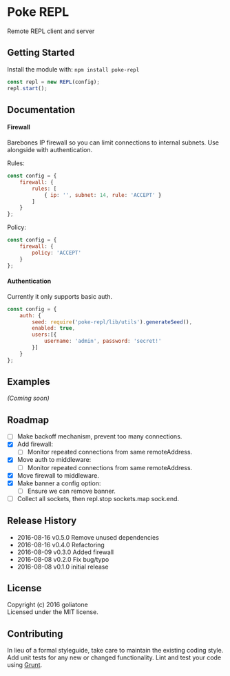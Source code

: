 # Poke REPL

Remote REPL client and server

## Getting Started
Install the module with: `npm install poke-repl`

```javascript
const repl = new REPL(config);
repl.start();
```

## Documentation

#### Firewall

Barebones IP firewall so you can limit connections to internal subnets. Use alongside with authentication.


Rules:

```js
const config = {
    firewall: {
        rules: [
            { ip: '', subnet: 14, rule: 'ACCEPT' }
        ]
    }
};
```

Policy:

```js
const config = {
    firewall: {
        policy: 'ACCEPT'
    }
};
```
#### Authentication

Currently it only supports basic auth.

```js
const config = {
    auth: {
        seed: require('poke-repl/lib/utils').generateSeed(),
        enabled: true,
        users:[{
            username: 'admin', password: 'secret!'
        }]
    }
};
```


## Examples
_(Coming soon)_

## Roadmap
- [ ] Make backoff mechanism, prevent too many connections.
- [x] Add firewall:
    - [ ] Monitor repeated connections from same remoteAddress.
- [x] Move auth to middleware:
    - [ ] Monitor repeated connections from same remoteAddress.
- [x] Move firewall to middleware.
- [x] Make banner a config option:
    - [ ] Ensure we can remove banner.
- [ ] Collect all sockets, then repl.stop sockets.map sock.end.

## Release History
* 2016-08-16 v0.5.0 Remove unused dependencies
* 2016-08-16 v0.4.0 Refactoring
* 2016-08-09 v0.3.0 Added firewall
* 2016-08-08 v0.2.0 Fix bug/typo
* 2016-08-08 v0.1.0 initial release

## License
Copyright (c) 2016 goliatone  
Licensed under the MIT license.

## Contributing
In lieu of a formal styleguide, take care to maintain the existing coding style. Add unit tests for any new or changed functionality. Lint and test your code using [Grunt](http://gruntjs.com/).



<!--
https://github.com/martinj/node-net-repl/blob/master/lib/repl.js
https://github.com/dshaw/replify

http://www.lihaoyi.com/post/BuildyourownCommandLinewithANSIescapecodes.html
http://wiki.bash-hackers.org/scripting/terminalcodes
-->
